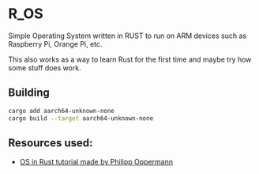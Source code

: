 # R_OS
Simple Operating System written in RUST to run on ARM devices such as Raspberry Pi, Orange Pi, etc.

This also works as a way to learn Rust for the first time and maybe try how some stuff does work.

## Building
```bash
cargo add aarch64-unknown-none
cargo build --target aarch64-unknown-none
```

## Resources used:
- [OS in Rust tutorial made by Philipp Oppermann](https://os.phil-opp.com/)